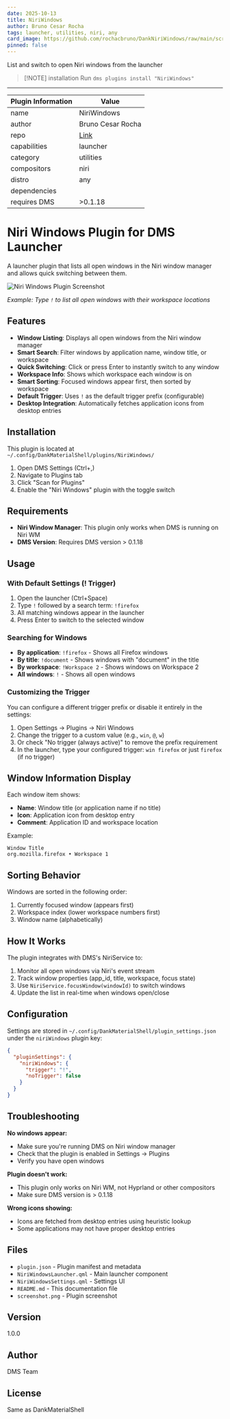 ```yaml
---
date: 2025-10-13
title: NiriWindows
author: Bruno Cesar Rocha
tags: launcher, utilities, niri, any
card_image: https://github.com/rochacbruno/DankNiriWindows/raw/main/screenshot.png
pinned: false
---
```


List and switch to open Niri windows from the launcher


> [!NOTE] installation
> Run `dms plugins install "NiriWindows"`

---

| Plugin Information                 | Value                                         |
| ---------------------------------- | --------------------------------------------- |
| name                               | NiriWindows                          |
| author                             | Bruno Cesar Rocha      |
| repo                               | [Link](https://github.com/rochacbruno/DankNiriWindows)             |
| capabilities                       | launcher   |
| category                           | utilities     |
| compositors                        | niri    |
| distro                             | any         |
| dependencies                       |    |
| requires DMS                       | >0.1.18           |


# Niri Windows Plugin for DMS Launcher

A launcher plugin that lists all open windows in the Niri window manager and allows quick switching between them.

![Niri Windows Plugin Screenshot](https://raw.githubusercontent.com/rochacbruno/DankNiriWindows/main/screenshot.png)

*Example: Type `!` to list all open windows with their workspace locations*

## Features

- **Window Listing**: Displays all open windows from the Niri window manager
- **Smart Search**: Filter windows by application name, window title, or workspace
- **Quick Switching**: Click or press Enter to instantly switch to any window
- **Workspace Info**: Shows which workspace each window is on
- **Smart Sorting**: Focused windows appear first, then sorted by workspace
- **Default Trigger**: Uses `!` as the default trigger prefix (configurable)
- **Desktop Integration**: Automatically fetches application icons from desktop entries

## Installation

This plugin is located at `~/.config/DankMaterialShell/plugins/NiriWindows/`

1. Open DMS Settings (Ctrl+,)
2. Navigate to Plugins tab
3. Click "Scan for Plugins"
4. Enable the "Niri Windows" plugin with the toggle switch

## Requirements

- **Niri Window Manager**: This plugin only works when DMS is running on Niri WM
- **DMS Version**: Requires DMS version > 0.1.18

## Usage

### With Default Settings (! Trigger)

1. Open the launcher (Ctrl+Space)
2. Type `!` followed by a search term: `!firefox`
3. All matching windows appear in the launcher
4. Press Enter to switch to the selected window

### Searching for Windows

- **By application**: `!firefox` - Shows all Firefox windows
- **By title**: `!document` - Shows windows with "document" in the title
- **By workspace**: `!Workspace 2` - Shows windows on Workspace 2
- **All windows**: `!` - Shows all open windows

### Customizing the Trigger

You can configure a different trigger prefix or disable it entirely in the settings:

1. Open Settings → Plugins → Niri Windows
2. Change the trigger to a custom value (e.g., `win`, `@`, `w`)
3. Or check "No trigger (always active)" to remove the prefix requirement
4. In the launcher, type your configured trigger: `win firefox` or just `firefox` (if no trigger)

## Window Information Display

Each window item shows:
- **Name**: Window title (or application name if no title)
- **Icon**: Application icon from desktop entry
- **Comment**: Application ID and workspace location

Example:
```
Window Title
org.mozilla.firefox • Workspace 1
```

## Sorting Behavior

Windows are sorted in the following order:
1. Currently focused window (appears first)
2. Workspace index (lower workspace numbers first)
3. Window name (alphabetically)

## How It Works

The plugin integrates with DMS's NiriService to:
1. Monitor all open windows via Niri's event stream
2. Track window properties (app_id, title, workspace, focus state)
3. Use `NiriService.focusWindow(windowId)` to switch windows
4. Update the list in real-time when windows open/close

## Configuration

Settings are stored in `~/.config/DankMaterialShell/plugin_settings.json` under the `niriWindows` plugin key:

```json
{
  "pluginSettings": {
    "niriWindows": {
      "trigger": "!",
      "noTrigger": false
    }
  }
}
```

## Troubleshooting

**No windows appear:**
- Make sure you're running DMS on Niri window manager
- Check that the plugin is enabled in Settings → Plugins
- Verify you have open windows

**Plugin doesn't work:**
- This plugin only works on Niri WM, not Hyprland or other compositors
- Make sure DMS version is > 0.1.18

**Wrong icons showing:**
- Icons are fetched from desktop entries using heuristic lookup
- Some applications may not have proper desktop entries

## Files

- `plugin.json` - Plugin manifest and metadata
- `NiriWindowsLauncher.qml` - Main launcher component
- `NiriWindowsSettings.qml` - Settings UI
- `README.md` - This documentation file
- `screenshot.png` - Plugin screenshot

## Version

1.0.0

## Author

DMS Team

## License

Same as DankMaterialShell


